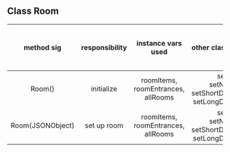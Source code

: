 ## Class Room

| method sig | responsibility | instance vars used | other class methods called | objects used with method calls | lines of code |
|:----------:|:--------------:|:------------------:|:--------------------------:|:------------------------------:|:-------------:|
|Room()| initialize |roomItems, roomEntrances, allRooms|setId(Long), setName(String), setShortDescription(String), setLongDescription(String)|this|9|
|Room(JSONObject)|set up room|roomItems, roomEntrances, allRooms|setId(Long), setName(String), setShortDescription(String), setLongDescription(String)|this|9|